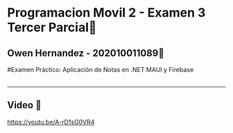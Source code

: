 # Programacion Movil 2 - Examen 3 Tercer Parcial📱

## Owen Hernandez - 202010011089📱
#Examen Práctico: Aplicación de Notas en .NET MAUI y Firebase
<br><br>
****
## Video 📱
https://youtu.be/A-rD1sG0VR4
